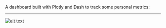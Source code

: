 A dashboard built with Plotly and Dash to track some personal metrics:

___

[![alt text](https://raw.githubusercontent.com/SebastianMantey/Personal_Dashboard/master/images/dashboard.png)](https://sebastian-mantey-dashboard.herokuapp.com/)

